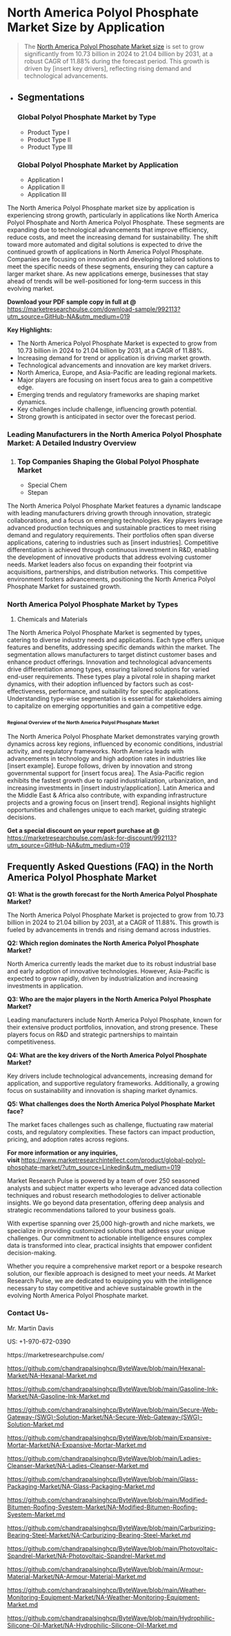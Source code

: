 


<h1>North America Polyol Phosphate Market&nbsp;Size by Application</h1><blockquote><p>The <a href="https://marketresearchpulse.com/download-sample/992113?utm_source=GitHub-NA&amp;utm_medium=019">North America Polyol Phosphate Market size</a> is set to grow significantly from 10.73 billion in 2024 to 21.04 billion by 2031, at a robust CAGR of 11.88% during the forecast period. This growth is driven by [insert key drivers], reflecting rising demand and technological advancements.</p></blockquote><ul><li><h2>Segmentations</h2><h3>Global Polyol Phosphate Market by Type</h3><ul><li>Product Type I</li><li>Product Type II</li><li>Product Type III</li></ul><h3>Global Polyol Phosphate Market by Application</h3><ul><li>Application I</li><li>Application II</li><li>Application III</li></ul></li></ul><p>The North America Polyol Phosphate market size by application is experiencing strong growth, particularly in applications like North America Polyol Phosphate and North America Polyol Phosphate. These segments are expanding due to technological advancements that improve efficiency, reduce costs, and meet the increasing demand for sustainability. The shift toward more automated and digital solutions is expected to drive the continued growth of applications in North America Polyol Phosphate. Companies are focusing on innovation and developing tailored solutions to meet the specific needs of these segments, ensuring they can capture a larger market share. As new applications emerge, businesses that stay ahead of trends will be well-positioned for long-term success in this evolving market.</p><p><strong>Download your PDF sample copy in full at @ </strong><a href="https://marketresearchpulse.com/download-sample/992113?utm_source=GitHub-NA&amp;utm_medium=019">https://marketresearchpulse.com/download-sample/992113?utm_source=GitHub-NA&amp;utm_medium=019</a></p><p><strong>Key Highlights: </strong></p><ul><li>The North America Polyol Phosphate Market is expected to grow from 10.73 billion in 2024 to 21.04 billion by 2031, at a CAGR of 11.88%.</li><li>Increasing demand for trend or application is driving market growth.</li><li>Technological advancements and innovation are key market drivers.</li><li>North America, Europe, and Asia-Pacific are leading regional markets.</li><li>Major players are focusing on insert focus area to gain a competitive edge.</li><li>Emerging trends and regulatory frameworks are shaping market dynamics.</li><li>Key challenges include challenge, influencing growth potential.</li><li>Strong growth is anticipated in sector over the forecast period.</li></ul><h3>Leading Manufacturers in the North America Polyol Phosphate Market: A Detailed Industry Overview</h3><ol><li><h3>Top Companies Shaping the Global Polyol Phosphate Market </h3><ul><li>Special Chem</li><li>Stepan</li></ul></li></ol><div class="flex max-w-full flex-col flex-grow"><div class="min-h-8 text-message flex w-full flex-col items-end gap-2 whitespace-normal break-words [.text-message+&amp;]:mt-5" dir="auto" data-message-author-role="assistant" data-message-id="fd8432e4-4910-450d-b182-61b7bfb0a01f" data-message-model-slug="gpt-4o"><div class="flex w-full flex-col gap-1 empty:hidden first:pt-[3px]"><div class="markdown prose w-full break-words dark:prose-invert light"><p>The North America Polyol Phosphate Market features a dynamic landscape with leading manufacturers driving growth through innovation, strategic collaborations, and a focus on emerging technologies. Key players leverage advanced production techniques and sustainable practices to meet rising demand and regulatory requirements. Their portfolios often span diverse applications, catering to industries such as [insert industries]. Competitive differentiation is achieved through continuous investment in R&amp;D, enabling the development of innovative products that address evolving customer needs. Market leaders also focus on expanding their footprint via acquisitions, partnerships, and distribution networks. This competitive environment fosters advancements, positioning the North America Polyol Phosphate Market for sustained growth.</p></div></div></div></div><h3>North America Polyol Phosphate Market by Types</h3><ol><li>Chemicals and Materials</li></ol><div class="flex max-w-full flex-col flex-grow"><div class="min-h-8 text-message flex w-full flex-col items-end gap-2 whitespace-normal break-words [.text-message+&amp;]:mt-5" dir="auto" data-message-author-role="assistant" data-message-id="084470be-0bb7-4664-bddf-5156b4f41249" data-message-model-slug="gpt-4o-mini"><div class="flex w-full flex-col gap-1 empty:hidden first:pt-[3px]"><div class="markdown prose w-full break-words dark:prose-invert light"><p>The North America Polyol Phosphate Market is segmented by types, catering to diverse industry needs and applications. Each type offers unique features and benefits, addressing specific demands within the market. The segmentation allows manufacturers to target distinct customer bases and enhance product offerings. Innovation and technological advancements drive differentiation among types, ensuring tailored solutions for varied end-user requirements. These types play a pivotal role in shaping market dynamics, with their adoption influenced by factors such as cost-effectiveness, performance, and suitability for specific applications. Understanding type-wise segmentation is essential for stakeholders aiming to capitalize on emerging opportunities and gain a competitive edge.</p></div></div></div></div><h3><span style="font-size: 11px;">Regional Overview of the North America Polyol Phosphate Market</span></h3><div class="flex max-w-full flex-col flex-grow"><div class="min-h-8 text-message flex w-full flex-col items-end gap-2 whitespace-normal break-words [.text-message+&amp;]:mt-5" dir="auto" data-message-author-role="assistant" data-message-id="e9038762-ce64-4e30-91c9-9bd413514231" data-message-model-slug="gpt-4o-mini"><div class="flex w-full flex-col gap-1 empty:hidden first:pt-[3px]"><div class="markdown prose w-full break-words dark:prose-invert light"><p>The North America Polyol Phosphate Market demonstrates varying growth dynamics across key regions, influenced by economic conditions, industrial activity, and regulatory frameworks. North America leads with advancements in technology and high adoption rates in industries like [insert example]. Europe follows, driven by innovation and strong governmental support for [insert focus area]. The Asia-Pacific region exhibits the fastest growth due to rapid industrialization, urbanization, and increasing investments in [insert industry/application]. Latin America and the Middle East &amp; Africa also contribute, with expanding infrastructure projects and a growing focus on [insert trend]. Regional insights highlight opportunities and challenges unique to each market, guiding strategic decisions.</p></div></div></div></div><p><strong>Get a special discount on your report purchase at @ </strong><a href="https://marketresearchpulse.com/ask-for-discount/992113?utm_source=GitHub-NA&amp;utm_medium=019">https://marketresearchpulse.com/ask-for-discount/992113?utm_source=GitHub-NA&amp;utm_medium=019</a></p><h2>Frequently Asked Questions (FAQ) in the North America Polyol Phosphate Market</h2><p><strong>Q1: What is the growth forecast for the North America Polyol Phosphate Market?</strong></p><p>The North America Polyol Phosphate Market is projected to grow from 10.73 billion in 2024 to 21.04 billion by 2031, at a CAGR of 11.88%. This growth is fueled by advancements in trends and rising demand across industries.</p><p><strong>Q2: Which region dominates the North America Polyol Phosphate Market?</strong></p><p>North America currently leads the market due to its robust industrial base and early adoption of innovative technologies. However, Asia-Pacific is expected to grow rapidly, driven by industrialization and increasing investments in application.</p><p><strong>Q3: Who are the major players in the North America Polyol Phosphate Market?</strong></p><p>Leading manufacturers include North America Polyol Phosphate, known for their extensive product portfolios, innovation, and strong presence. These players focus on R&amp;D and strategic partnerships to maintain competitiveness.</p><p><strong>Q4: What are the key drivers of the North America Polyol Phosphate Market?</strong></p><p>Key drivers include technological advancements, increasing demand for application, and supportive regulatory frameworks. Additionally, a growing focus on sustainability and innovation is shaping market dynamics.</p><p><strong>Q5: What challenges does the North America Polyol Phosphate Market face?</strong></p><p>The market faces challenges such as challenge, fluctuating raw material costs, and regulatory complexities. These factors can impact production, pricing, and adoption rates across regions.</p><p><strong>For more information or any inquiries, visit&nbsp;</strong><a href="https://www.marketresearchintellect.com/product/global-polyol-phosphate-market/?utm_source=Linkedin&utm_medium=019">https://www.marketresearchintellect.com/product/global-polyol-phosphate-market/?utm_source=Linkedin&utm_medium=019</a></p><p>Market Research Pulse is powered by a team of over 250 seasoned analysts and subject matter experts who leverage advanced data collection techniques and robust research methodologies to deliver actionable insights. We go beyond data presentation, offering deep analysis and strategic recommendations tailored to your business goals.</p><p>With expertise spanning over 25,000 high-growth and niche markets, we specialize in providing customized solutions that address your unique challenges. Our commitment to actionable intelligence ensures complex data is transformed into clear, practical insights that empower confident decision-making.</p><p>Whether you require a comprehensive market report or a bespoke research solution, our flexible approach is designed to meet your needs. At Market Research Pulse, we are dedicated to equipping you with the intelligence necessary to stay competitive and achieve sustainable growth in the evolving North America Polyol Phosphate market.</p><h3><strong>Contact Us-</strong></h3><p>Mr. Martin Davis</p><p>US: +1-970-672-0390</p><p>https://marketresearchpulse.com/</p><p><a href="https://github.com/chandrapalsinghcp/ByteWave/blob/main/Hexanal-Market/NA-Hexanal-Market.md">https://github.com/chandrapalsinghcp/ByteWave/blob/main/Hexanal-Market/NA-Hexanal-Market.md</a></p><p><a href="https://github.com/chandrapalsinghcp/ByteWave/blob/main/Gasoline-Ink-Market/NA-Gasoline-Ink-Market.md">https://github.com/chandrapalsinghcp/ByteWave/blob/main/Gasoline-Ink-Market/NA-Gasoline-Ink-Market.md</a></p><p><a href="https://github.com/chandrapalsinghcp/ByteWave/blob/main/Secure-Web-Gateway-(SWG)-Solution-Market/NA-Secure-Web-Gateway-(SWG)-Solution-Market.md">https://github.com/chandrapalsinghcp/ByteWave/blob/main/Secure-Web-Gateway-(SWG)-Solution-Market/NA-Secure-Web-Gateway-(SWG)-Solution-Market.md</a></p><p><a href="https://github.com/chandrapalsinghcp/ByteWave/blob/main/Expansive-Mortar-Market/NA-Expansive-Mortar-Market.md">https://github.com/chandrapalsinghcp/ByteWave/blob/main/Expansive-Mortar-Market/NA-Expansive-Mortar-Market.md</a></p><p><a href="https://github.com/chandrapalsinghcp/ByteWave/blob/main/Ladies-Cleanser-Market/NA-Ladies-Cleanser-Market.md">https://github.com/chandrapalsinghcp/ByteWave/blob/main/Ladies-Cleanser-Market/NA-Ladies-Cleanser-Market.md</a></p><p><a href="https://github.com/chandrapalsinghcp/ByteWave/blob/main/Glass-Packaging-Market/NA-Glass-Packaging-Market.md">https://github.com/chandrapalsinghcp/ByteWave/blob/main/Glass-Packaging-Market/NA-Glass-Packaging-Market.md</a></p><p><a href="https://github.com/chandrapalsinghcp/ByteWave/blob/main/Modified-Bitumen-Roofing-Syestem-Market/NA-Modified-Bitumen-Roofing-Syestem-Market.md">https://github.com/chandrapalsinghcp/ByteWave/blob/main/Modified-Bitumen-Roofing-Syestem-Market/NA-Modified-Bitumen-Roofing-Syestem-Market.md</a></p><p><a href="https://github.com/chandrapalsinghcp/ByteWave/blob/main/Carburizing-Bearing-Steel-Market/NA-Carburizing-Bearing-Steel-Market.md">https://github.com/chandrapalsinghcp/ByteWave/blob/main/Carburizing-Bearing-Steel-Market/NA-Carburizing-Bearing-Steel-Market.md</a></p><p><a href="https://github.com/chandrapalsinghcp/ByteWave/blob/main/Photovoltaic-Spandrel-Market/NA-Photovoltaic-Spandrel-Market.md">https://github.com/chandrapalsinghcp/ByteWave/blob/main/Photovoltaic-Spandrel-Market/NA-Photovoltaic-Spandrel-Market.md</a></p><p><a href="https://github.com/chandrapalsinghcp/ByteWave/blob/main/Armour-Material-Market/NA-Armour-Material-Market.md">https://github.com/chandrapalsinghcp/ByteWave/blob/main/Armour-Material-Market/NA-Armour-Material-Market.md</a></p><p><a href="https://github.com/chandrapalsinghcp/ByteWave/blob/main/Weather-Monitoring-Equipment-Market/NA-Weather-Monitoring-Equipment-Market.md">https://github.com/chandrapalsinghcp/ByteWave/blob/main/Weather-Monitoring-Equipment-Market/NA-Weather-Monitoring-Equipment-Market.md</a></p><p><a href="https://github.com/chandrapalsinghcp/ByteWave/blob/main/Hydrophilic-Silicone-Oil-Market/NA-Hydrophilic-Silicone-Oil-Market.md">https://github.com/chandrapalsinghcp/ByteWave/blob/main/Hydrophilic-Silicone-Oil-Market/NA-Hydrophilic-Silicone-Oil-Market.md</a></p>
